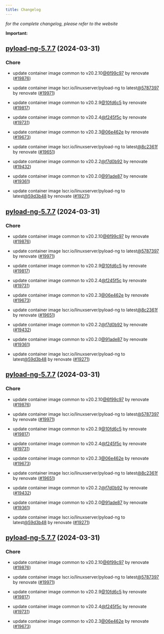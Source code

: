 ```yaml
---
title: Changelog
---
```



*for the complete changelog, please refer to the website*

**Important:**


## [pyload-ng-5.7.7](https://github.com/truecharts/charts/compare/pyload-ng-5.6.0...pyload-ng-5.7.7) (2024-03-31)

### Chore



- update container image common to v20.2.10[@6f99c97](https://github.com/6f99c97) by renovate ([#19876](https://github.com/truecharts/charts/issues/19876))

- update container image lscr.io/linuxserver/pyload-ng to latest[@5787397](https://github.com/5787397) by renovate ([#19971](https://github.com/truecharts/charts/issues/19971))

- update container image common to v20.2.9[@10fd6c5](https://github.com/10fd6c5) by renovate ([#19817](https://github.com/truecharts/charts/issues/19817))

- update container image common to v20.2.4[@f245f5c](https://github.com/f245f5c) by renovate ([#19731](https://github.com/truecharts/charts/issues/19731))

- update container image common to v20.2.3[@06e462e](https://github.com/06e462e) by renovate ([#19673](https://github.com/truecharts/charts/issues/19673))

- update container image lscr.io/linuxserver/pyload-ng to latest[@8c2361f](https://github.com/8c2361f) by renovate ([#19651](https://github.com/truecharts/charts/issues/19651))

- update container image common to v20.2.2[@f7d0b92](https://github.com/f7d0b92) by renovate ([#19432](https://github.com/truecharts/charts/issues/19432))

- update container image common to v20.2.0[@91ade87](https://github.com/91ade87) by renovate ([#19361](https://github.com/truecharts/charts/issues/19361))

- update container image lscr.io/linuxserver/pyload-ng to latest[@59d3b48](https://github.com/59d3b48) by renovate ([#19271](https://github.com/truecharts/charts/issues/19271))


## [pyload-ng-5.7.7](https://github.com/truecharts/charts/compare/pyload-ng-5.6.0...pyload-ng-5.7.7) (2024-03-31)

### Chore



- update container image common to v20.2.10[@6f99c97](https://github.com/6f99c97) by renovate ([#19876](https://github.com/truecharts/charts/issues/19876))

- update container image lscr.io/linuxserver/pyload-ng to latest[@5787397](https://github.com/5787397) by renovate ([#19971](https://github.com/truecharts/charts/issues/19971))

- update container image common to v20.2.9[@10fd6c5](https://github.com/10fd6c5) by renovate ([#19817](https://github.com/truecharts/charts/issues/19817))

- update container image common to v20.2.4[@f245f5c](https://github.com/f245f5c) by renovate ([#19731](https://github.com/truecharts/charts/issues/19731))

- update container image common to v20.2.3[@06e462e](https://github.com/06e462e) by renovate ([#19673](https://github.com/truecharts/charts/issues/19673))

- update container image lscr.io/linuxserver/pyload-ng to latest[@8c2361f](https://github.com/8c2361f) by renovate ([#19651](https://github.com/truecharts/charts/issues/19651))

- update container image common to v20.2.2[@f7d0b92](https://github.com/f7d0b92) by renovate ([#19432](https://github.com/truecharts/charts/issues/19432))

- update container image common to v20.2.0[@91ade87](https://github.com/91ade87) by renovate ([#19361](https://github.com/truecharts/charts/issues/19361))

- update container image lscr.io/linuxserver/pyload-ng to latest[@59d3b48](https://github.com/59d3b48) by renovate ([#19271](https://github.com/truecharts/charts/issues/19271))


## [pyload-ng-5.7.7](https://github.com/truecharts/charts/compare/pyload-ng-5.6.0...pyload-ng-5.7.7) (2024-03-31)

### Chore



- update container image common to v20.2.10[@6f99c97](https://github.com/6f99c97) by renovate ([#19876](https://github.com/truecharts/charts/issues/19876))

- update container image lscr.io/linuxserver/pyload-ng to latest[@5787397](https://github.com/5787397) by renovate ([#19971](https://github.com/truecharts/charts/issues/19971))

- update container image common to v20.2.9[@10fd6c5](https://github.com/10fd6c5) by renovate ([#19817](https://github.com/truecharts/charts/issues/19817))

- update container image common to v20.2.4[@f245f5c](https://github.com/f245f5c) by renovate ([#19731](https://github.com/truecharts/charts/issues/19731))

- update container image common to v20.2.3[@06e462e](https://github.com/06e462e) by renovate ([#19673](https://github.com/truecharts/charts/issues/19673))

- update container image lscr.io/linuxserver/pyload-ng to latest[@8c2361f](https://github.com/8c2361f) by renovate ([#19651](https://github.com/truecharts/charts/issues/19651))

- update container image common to v20.2.2[@f7d0b92](https://github.com/f7d0b92) by renovate ([#19432](https://github.com/truecharts/charts/issues/19432))

- update container image common to v20.2.0[@91ade87](https://github.com/91ade87) by renovate ([#19361](https://github.com/truecharts/charts/issues/19361))

- update container image lscr.io/linuxserver/pyload-ng to latest[@59d3b48](https://github.com/59d3b48) by renovate ([#19271](https://github.com/truecharts/charts/issues/19271))


## [pyload-ng-5.7.7](https://github.com/truecharts/charts/compare/pyload-ng-5.6.0...pyload-ng-5.7.7) (2024-03-31)

### Chore



- update container image common to v20.2.10[@6f99c97](https://github.com/6f99c97) by renovate ([#19876](https://github.com/truecharts/charts/issues/19876))

- update container image lscr.io/linuxserver/pyload-ng to latest[@5787397](https://github.com/5787397) by renovate ([#19971](https://github.com/truecharts/charts/issues/19971))

- update container image common to v20.2.9[@10fd6c5](https://github.com/10fd6c5) by renovate ([#19817](https://github.com/truecharts/charts/issues/19817))

- update container image common to v20.2.4[@f245f5c](https://github.com/f245f5c) by renovate ([#19731](https://github.com/truecharts/charts/issues/19731))

- update container image common to v20.2.3[@06e462e](https://github.com/06e462e) by renovate ([#19673](https://github.com/truecharts/charts/issues/19673))